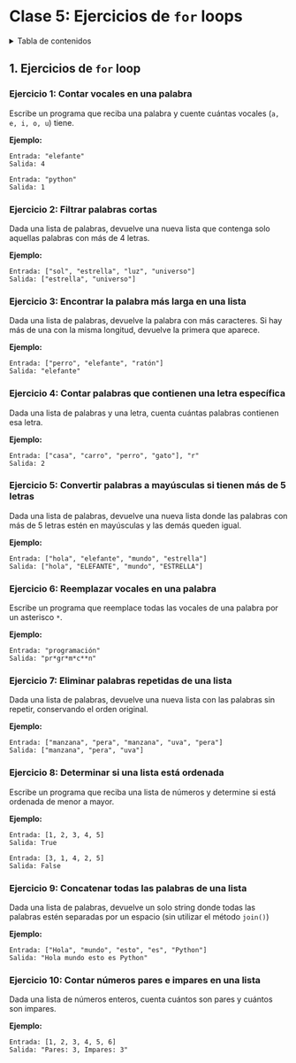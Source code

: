 # Clase 5: Ejercicios de `for` loops <!-- omit from toc -->

<details>
    <summary>Tabla de contenidos</summary>

- [1. Ejercicios de `for` loop](#1-ejercicios-de-for-loop)
  - [Ejercicio 1: Contar vocales en una palabra](#ejercicio-1-contar-vocales-en-una-palabra)
  - [Ejercicio 2: Filtrar palabras cortas](#ejercicio-2-filtrar-palabras-cortas)
  - [Ejercicio 3: Encontrar la palabra más larga en una lista](#ejercicio-3-encontrar-la-palabra-más-larga-en-una-lista)
  - [Ejercicio 4: Contar palabras que contienen una letra específica](#ejercicio-4-contar-palabras-que-contienen-una-letra-específica)
  - [Ejercicio 5: Convertir palabras a mayúsculas si tienen más de 5 letras](#ejercicio-5-convertir-palabras-a-mayúsculas-si-tienen-más-de-5-letras)
  - [Ejercicio 6: Reemplazar vocales en una palabra](#ejercicio-6-reemplazar-vocales-en-una-palabra)
  - [Ejercicio 7: Eliminar palabras repetidas de una lista](#ejercicio-7-eliminar-palabras-repetidas-de-una-lista)
  - [Ejercicio 8: Determinar si una lista está ordenada](#ejercicio-8-determinar-si-una-lista-está-ordenada)
  - [Ejercicio 9: Concatenar todas las palabras de una lista](#ejercicio-9-concatenar-todas-las-palabras-de-una-lista)
  - [Ejercicio 10: Contar números pares e impares en una lista](#ejercicio-10-contar-números-pares-e-impares-en-una-lista)
</details>

## 1. Ejercicios de `for` loop

### Ejercicio 1: Contar vocales en una palabra

Escribe un programa que reciba una palabra y cuente cuántas vocales (`a, e, i, o, u`) tiene.  

**Ejemplo:**  
```plaintext
Entrada: "elefante"  
Salida: 4

Entrada: "python"  
Salida: 1
```

### Ejercicio 2: Filtrar palabras cortas  

Dada una lista de palabras, devuelve una nueva lista que contenga solo aquellas palabras con más de 4 letras.  

**Ejemplo:**  
```plaintext
Entrada: ["sol", "estrella", "luz", "universo"]  
Salida: ["estrella", "universo"]
```

### Ejercicio 3: Encontrar la palabra más larga en una lista  

Dada una lista de palabras, devuelve la palabra con más caracteres. Si hay más de una con la misma longitud, devuelve la primera que aparece.  

**Ejemplo:**  
```plaintext
Entrada: ["perro", "elefante", "ratón"]  
Salida: "elefante"
```

### Ejercicio 4: Contar palabras que contienen una letra específica  

Dada una lista de palabras y una letra, cuenta cuántas palabras contienen esa letra.  

**Ejemplo:**  
```plaintext
Entrada: ["casa", "carro", "perro", "gato"], "r"  
Salida: 2
```

### Ejercicio 5: Convertir palabras a mayúsculas si tienen más de 5 letras  

Dada una lista de palabras, devuelve una nueva lista donde las palabras con más de 5 letras estén en mayúsculas y las demás queden igual.  

**Ejemplo:**  
```plaintext
Entrada: ["hola", "elefante", "mundo", "estrella"]  
Salida: ["hola", "ELEFANTE", "mundo", "ESTRELLA"]
```

### Ejercicio 6: Reemplazar vocales en una palabra  

Escribe un programa que reemplace todas las vocales de una palabra por un asterisco `*`.  

**Ejemplo:**  
```plaintext
Entrada: "programación"  
Salida: "pr*gr*m*c**n"
```

### Ejercicio 7: Eliminar palabras repetidas de una lista  

Dada una lista de palabras, devuelve una nueva lista con las palabras sin repetir, conservando el orden original.  

**Ejemplo:**  
```plaintext
Entrada: ["manzana", "pera", "manzana", "uva", "pera"]  
Salida: ["manzana", "pera", "uva"]
```

### Ejercicio 8: Determinar si una lista está ordenada  

Escribe un programa que reciba una lista de números y determine si está ordenada de menor a mayor.  

**Ejemplo:**  
```plaintext
Entrada: [1, 2, 3, 4, 5]  
Salida: True

Entrada: [3, 1, 4, 2, 5]  
Salida: False
```

### Ejercicio 9: Concatenar todas las palabras de una lista  

Dada una lista de palabras, devuelve un solo string donde todas las palabras estén separadas por un espacio (sin utilizar el método `join()`)

**Ejemplo:**  
```plaintext
Entrada: ["Hola", "mundo", "esto", "es", "Python"]  
Salida: "Hola mundo esto es Python"
```

### Ejercicio 10: Contar números pares e impares en una lista  

Dada una lista de números enteros, cuenta cuántos son pares y cuántos son impares.  

**Ejemplo:**  
```plaintext
Entrada: [1, 2, 3, 4, 5, 6]  
Salida: "Pares: 3, Impares: 3"
```


